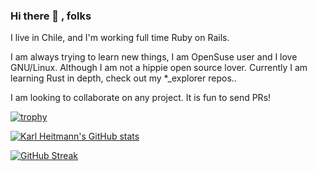 ### Hi there 👋 , folks

I live in Chile, and I'm working full time Ruby on Rails.

I am always trying to learn new things, I am OpenSuse user and I love GNU/Linux. Although I am not a hippie open source lover. Currently I am learning Rust in depth, check out my *_explorer repos..

I am looking to collaborate on any project. It is fun to send PRs!

[![trophy](https://github-profile-trophy.vercel.app/?username=karlheitmann&theme=gruvbox)](https://github.com/ryo-ma/github-profile-trophy)

[![Karl Heitmann's GitHub stats](https://github-readme-stats.vercel.app/api?username=KarlHeitmann)](https://github.com/anuraghazra/github-readme-stats)

[![GitHub Streak](https://streak-stats.demolab.com/?user=DenverCoder1)](https://git.io/streak-stats)
